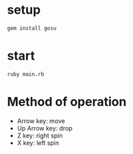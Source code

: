 # setup
```bash
gem install gosu
```

# start
```bash
ruby main.rb
```

# Method of operation
- Arrow key: move
- Up Arrow key: drop
- Z key: right spin
- X key: left spin
